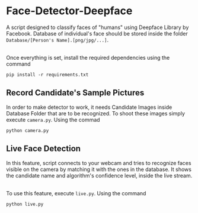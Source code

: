 # Face-Detector-Deepface

A script designed to classify faces of "humans" using Deepface Library by Facebook. Database of individual's face should be stored inside the folder `Database/[Person's Name].[png/jpg/...]`.

\
Once everything is set, install the required dependencies using the command
```
pip install -r requirements.txt
```

## Record Candidate's Sample Pictures

In order to make detector to work, it needs Candidate Images inside Database Folder that are to be recognized. To shoot these images simply execute `camera.py`. Using the commad
```
python camera.py
```

## Live Face Detection

In this feature, script connects to your webcam and tries to recognize faces visible on the camera by matching it with the ones in the database. It shows the candidate name and algorithm's confidence level, inside the live stream.

\
To use this feature, execute `live.py`. Using the command
```
python live.py
```
